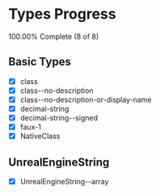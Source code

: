 # Types Progress

100.00% Complete (8 of 8)

## Basic Types

-   [x] class
-   [x] class--no-description
-   [x] class--no-description-or-display-name
-   [x] decimal-string
-   [x] decimal-string--signed
-   [x] faux-1
-   [x] NativeClass

## UnrealEngineString

-   [x] UnrealEngineString--array
